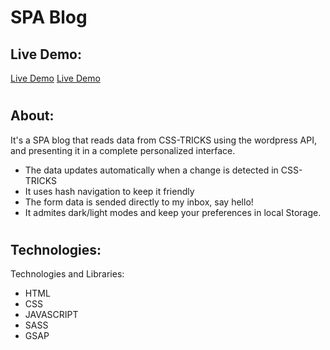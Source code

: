 # SPA Blog

## Live Demo:
  [Live Demo](https://caraballocristian.github.io/SPA_with_WordpressAPI)
  <a href="https://caraballocristian.github.io/SPA_with_WordpressAPI" rel="noopener" target="_blank">Live Demo<a>
#

## About:
  <p>
    It's a SPA blog that reads data from CSS-TRICKS using the wordpress API, and presenting it in a complete personalized interface.
  </p>

- The data updates automatically when a change is detected in CSS-TRICKS
- It uses hash navigation to keep it friendly
- The form data is sended directly to my inbox, say hello!
- It admites dark/light modes and keep your preferences in local Storage.
 
#

## Technologies:
<p>
  Technologies and Libraries:
</p>

-  HTML
-  CSS
-  JAVASCRIPT
-  SASS
-  GSAP
